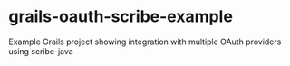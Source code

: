 grails-oauth-scribe-example
===========================

Example Grails project showing integration with multiple OAuth providers using scribe-java 